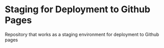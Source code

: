 # Staging for Deployment to Github Pages
Repository that works as a staging environment for deployment to Github pages
